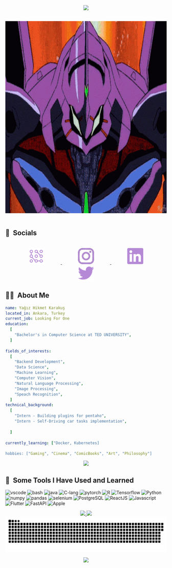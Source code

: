 <p align="Center">
  <img src="https://capsule-render.vercel.app/api?type=waving&color=0:552586,20:6A359C,40:804FB3,60:9969C7,80:9969C7,100:B589D6&animation=scaleIn&text=%F0%9F%9A%80%20Buckle%20up!%20Let%27s%20code%20to%20infinity%20and%20beyond!%F0%9F%8C%A0&fontSize=30&stroke=00ff8d&height=150&fontAlignY=30&fontColor=00FF00&strokeWidth=2"/>
</p>
</br>
<div align="Center" >
  <img width ="850" height="600" src="/neon-genesis-evangelion-power.gif"/>
</div>
</br>
<h2> 📱 &nbsp;Socials</h2>
</br>
<div align="Center">
<a href="https://yagizkarakus.github.io/about/" target="_blank" hspace="10">
  <img height="50" src="/blog.svg" hspace="50"/>
</a>
<a href="https://www.instagram.com/yagizkarakuss/" target=”_blank” hspace="10">
  <img height="50" src="/instalogo.svg" hspace="50"/>
</a>
<a href="https://www.linkedin.com/in/yagiz-karakus/" target=”_blank” hspace="10">
  <img height="50" src="/linkedin.svg" hspace="50"/>
</a>
<a href="https://twitter.com/yagiz_karakus" target=”_blank” hspace="10">
  <img height="50" src="/twitter.svg" hspace="50"/>
</a>
</div>
<h2> 👨‍💻 &nbsp;About Me</h2>

```yaml 
name: Yağız Hikmet Karakuş
located_in: Ankara, Turkey
current_job: Looking For One
education:
  [
    "Bachelor's in Computer Science at TED UNIVERSITY",
  ]

fields_of_interests:
  [
    "Backend Development",
    "Data Science",
    "Machine Learning",
    "Computer Vision",
    "Natural Language Processing",
    "Image Processing",
    "Speach Recognition",
  ]
technical_background:
  [
    "Intern - Building plugins for pentaho",
    "Intern - Self-Driving car tasks implementation",

  ]
  
currently_learning: ["Docker, Kubernetes]

hobbies: ["Gaming", "Cinema", "ComicBooks", "Art", "Philosophy"]
```

<div align="Center">
<a href="https://github.com/yagizkarakus/Curriculum-vitae/archive/0.0.1.zip" target="_blank">
  <img height="50" src="https://custom-icon-badges.demolab.com/badge/-Download%20CV-green?style=for-the-badge&logo=download&logoColor=white"/>
</a>
</div>

<h2> 🚀 &nbsp;Some Tools I Have Used and Learned</h2>
<p align="left">
<img src="https://cdn.jsdelivr.net/gh/devicons/devicon/icons/vscode/vscode-original.svg" alt="vscode" width="45" height="45"/>
<img src="https://cdn.jsdelivr.net/gh/devicons/devicon/icons/bash/bash-original.svg" alt="bash" width="45" height="45"/>
<img src="https://cdn.jsdelivr.net/gh/devicons/devicon/icons/java/java-original.svg" alt="java" width="45" height="45"/>
<img src="https://cdn.jsdelivr.net/gh/devicons/devicon/icons/c/c-original.svg" alt="C-lang" width="45" height="45"/>
<img src="https://cdn.jsdelivr.net/gh/devicons/devicon/icons/pytorch/pytorch-original-wordmark.svg" alt="pytorch" width="45" height="45"/>
<img src="https://cdn.jsdelivr.net/gh/devicons/devicon/icons/r/r-original.svg"  alt="R" width="45" height="45"/>
<img src="https://cdn.jsdelivr.net/gh/devicons/devicon/icons/tensorflow/tensorflow-original.svg" alt="Tensorflow" width="45" height="45"/>
<img src="https://cdn.jsdelivr.net/gh/devicons/devicon/icons/python/python-original.svg" alt="Python" width="45" height="45"/>
<img src="https://cdn.jsdelivr.net/gh/devicons/devicon/icons/numpy/numpy-original.svg" alt="numpy" width="45" height="45"/>
<img src="https://cdn.jsdelivr.net/gh/devicons/devicon/icons/pandas/pandas-original-wordmark.svg" alt="pandas" width="45" height="45"/>
<img src="https://cdn.jsdelivr.net/gh/devicons/devicon/icons/selenium/selenium-original.svg"  alt="selenium" width="45" height="45"/>
<img src="https://cdn.jsdelivr.net/gh/devicons/devicon/icons/postgresql/postgresql-original-wordmark.svg" alt="PostgreSQL" width="45" height="45"/>
<img src="https://cdn.jsdelivr.net/gh/devicons/devicon/icons/react/react-original.svg" alt="ReactJS" width="45" height="45"/>
<img src="https://cdn.jsdelivr.net/gh/devicons/devicon/icons/javascript/javascript-original.svg" alt="Javascript" width="45" height="45"/>
<img src="https://cdn.jsdelivr.net/gh/devicons/devicon/icons/flutter/flutter-original.svg" alt="Flutter" width="45" height="45"/>
<img src="https://cdn.jsdelivr.net/gh/devicons/devicon/icons/fastapi/fastapi-original.svg" alt="FastAPI" width="45" height="45"/>
<img src="https://cdn.jsdelivr.net/gh/devicons/devicon/icons/apple/apple-original.svg" alt="Apple" width="45" height="45"/>   
</p>

<div align="Center">
  <a href="https://github.com/anuraghazra/github-readme-stats">
  <img height=200 src="https://github-readme-stats.vercel.app/api?username=yagizkarakus&show_icons=true&theme=ocean_dark&card_width=450" />
  </a>
  
  <a href="https://github.com/anuraghazra/github-readme-stats">
  <img height=200 src="https://github-readme-stats.vercel.app/api/top-langs/?username=yagizkarakus&theme=ocean_dark&layout=compact" />
  </a>
</div>

<div align="Center">
  <picture>
    <img alt="github-snake" src="https://github.com/yagizkarakus/yagizkarakus/blob/output/github-contribution-grid-snake-dark.svg" />
  </picture>
 
</div>

<p align="Center">
  <img src="https://capsule-render.vercel.app/api?type=waving&color=0:552586,20:6A359C,40:804FB3,60:9969C7,80:9969C7,100:B589D6&animation=scaleIn&height=150&section=footer"/>
</p>
<!---
yagizkarakus/yagizkarakus is a ✨ special ✨ repository because its `README.md` (this file) appears on your GitHub profile.
You can click the Preview link to take a look at your changes.
<picture>
  <source media="(prefers-color-scheme: dark)" srcset="github-snake-dark.svg" />
  <source media="(prefers-color-scheme: light)" srcset="github-snake.svg" />
  <img alt="github-snake" src="github-snake.svg" />
</picture>
- 👋 Hi, I’m @yagizkarakus
- 👀 I’m interested in ComputerVsion,Linux,MachineLearning and Deeplearning
- 🌱 I’m currently learning Object Detection
- 💞️ I’m looking to collaborate on ml and deeplearning projects
- 📫 you can reach me via yagizhikmetkarakus@gmail.com
 ![Snake animation](https://github.com/yagizkarakus/yagizkarakus/blob/output/github-contribution-grid-snake-dark.svg)
--->
